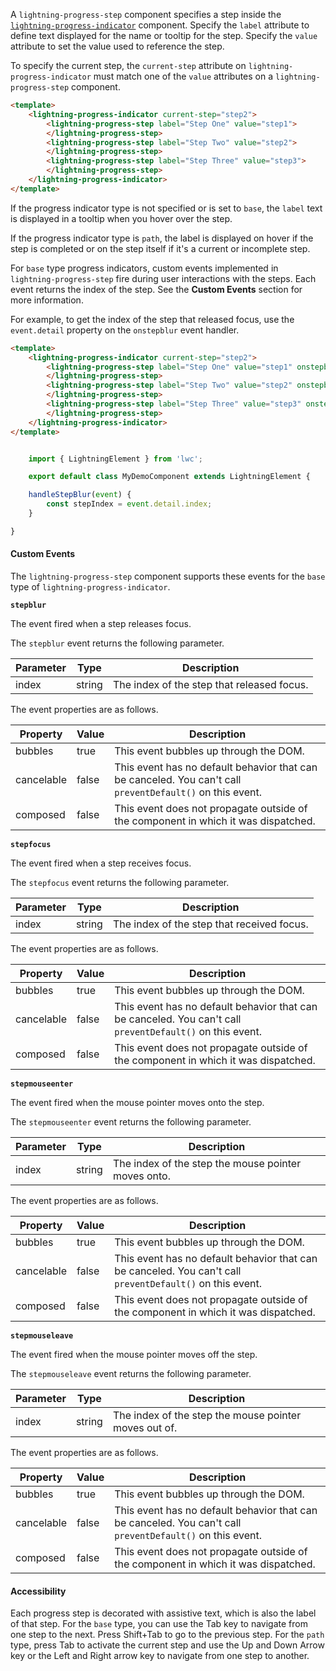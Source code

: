 A `lightning-progress-step` component specifies a step inside the [`lightning-progress-indicator`](bundle/lightning-progress-indicator/documentation) component.
Specify the `label` attribute to define text displayed for the name or tooltip for the step.
Specify the `value` attribute to set the value used to reference the step.

To specify the current step, the `current-step` attribute on `lightning-progress-indicator`
must match one of the `value` attributes on a `lightning-progress-step` component.

```html
<template>
    <lightning-progress-indicator current-step="step2">
        <lightning-progress-step label="Step One" value="step1">
        </lightning-progress-step>
        <lightning-progress-step label="Step Two" value="step2">
        </lightning-progress-step>
        <lightning-progress-step label="Step Three" value="step3">
        </lightning-progress-step>
    </lightning-progress-indicator>
</template>
```

If the progress indicator type is not specified or is set to `base`, the
`label` text is displayed in a tooltip when you hover
over the step.

If the progress indicator type is `path`, the label is
displayed on hover if the step is completed or on the step itself if it's a
current or incomplete step.

For `base` type progress indicators, custom events implemented in `lightning-progress-step` fire during user interactions with the steps. Each event returns the index of the step. See the __Custom Events__ section for more information.

For example, to get the index of the step that released focus, use the `event.detail` property on the `onstepblur` event handler.

```html
<template>
    <lightning-progress-indicator current-step="step2">
        <lightning-progress-step label="Step One" value="step1" onstepblur={handleStepBlur} >
        </lightning-progress-step>
        <lightning-progress-step label="Step Two" value="step2" onstepblur={handleStepBlur} >
        </lightning-progress-step>
        <lightning-progress-step label="Step Three" value="step3" onstepblur={handleStepBlur} >
        </lightning-progress-step>
    </lightning-progress-indicator>
</template>
```


```javascript

    import { LightningElement } from 'lwc';

    export default class MyDemoComponent extends LightningElement {

    handleStepBlur(event) {
        const stepIndex = event.detail.index;
    }

}
```


#### Custom Events

The `lightning-progress-step` component supports these events for the `base` type of `lightning-progress-indicator`.

**`stepblur`**

The event fired when a step releases focus.

The `stepblur` event returns the following parameter.

Parameter|Type|Description
-----|-----|----------
index|string|The index of the step that released focus.

The event properties are as follows.

Property|Value|Description
-----|-----|----------
bubbles|true|This event bubbles up through the DOM.
cancelable|false|This event has no default behavior that can be canceled. You can't call `preventDefault()` on this event.
composed|false|This event does not propagate outside of the component in which it was dispatched.


**`stepfocus`**

The event fired when a step receives focus.

The `stepfocus` event returns the following parameter.

Parameter|Type|Description
-----|-----|----------
index|string|The index of the step that received focus.

The event properties are as follows.

Property|Value|Description
-----|-----|----------
bubbles|true|This event bubbles up through the DOM.
cancelable|false|This event has no default behavior that can be canceled. You can't call `preventDefault()` on this event.
composed|false|This event does not propagate outside of the component in which it was dispatched.


**`stepmouseenter`**

The event fired when the mouse pointer moves onto the step.

The `stepmouseenter` event returns the following parameter.

Parameter|Type|Description
-----|-----|----------
index|string|The index of the step the mouse pointer moves onto.

The event properties are as follows.

Property|Value|Description
-----|-----|----------
bubbles|true|This event bubbles up through the DOM.
cancelable|false|This event has no default behavior that can be canceled. You can't call `preventDefault()` on this event.
composed|false|This event does not propagate outside of the component in which it was dispatched.

**`stepmouseleave`**

The event fired when the mouse pointer moves off the step.

The `stepmouseleave` event returns the following parameter.

Parameter|Type|Description
-----|-----|----------
index|string|The index of the step the mouse pointer moves out of.

The event properties are as follows.

Property|Value|Description
-----|-----|----------
bubbles|true|This event bubbles up through the DOM.
cancelable|false|This event has no default behavior that can be canceled. You can't call `preventDefault()` on this event.
composed|false|This event does not propagate outside of the component in which it was dispatched.


#### Accessibility

Each progress step is decorated with assistive text, which is also the label
of that step. For the `base` type, you can use the Tab key to navigate from one
step to the next. Press Shift+Tab to go to the previous step. For the `path`
type, press Tab to activate the current step and use the Up and Down Arrow key
or the Left and Right arrow key to navigate from one step to another.
